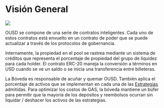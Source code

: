 # Visión General

![](../.gitbook/assets/ousd_docs_graphics_3.png)

OUSD se compone de una serie de contratos inteligentes. Cada uno de estos contratos está envuelto en un contrato de poder que se puede actualizar a través de los protocolos de gobernancia.

Internamente, la propiedad en el pool se rastrea mediante un sistema de créditos que representa el porcentaje de propiedad del grupo de liquidez para cada holder. El contrato ERC-20 maneja la conversión a términos en USD cuando se ve un saldo o se inicia una transferencia entre billeteras.

La Bóveda es responsable de acuñar y quemar OUSD. También aplica el porcentaje de activos que se implementan en cada una de las [Estrategias](../core-concepts/supported-strategies/) admitidas. Para optimizar los costos de GAS, la bóveda mantiene un búfer para permitir que la mayoría de los depósitos y reembolsos ocurran sin liquidar / deshacer los activos de las estrategias.




